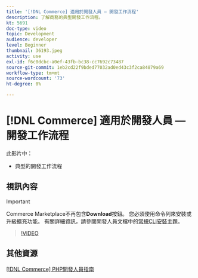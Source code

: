 ```yaml
---
title: '[!DNL Commerce] 適用於開發人員 — 開發工作流程'
description: 了解商務的典型開發工作流程。
kt: 5691
doc-type: video
topic: Development
audience: developer
level: Beginner
thumbnail: 36193.jpeg
activity: use
exl-id: f6c0dcbc-a0ef-43fb-bc38-cc7692c73487
source-git-commit: 1eb2cd22f9bded77032ad0ed43c3f2ca84879a69
workflow-type: tm+mt
source-wordcount: '73'
ht-degree: 0%

---
```


# [!DNL Commerce] 適用於開發人員 — 開發工作流程

此影片中：

- 典型的開發工作流程

## 視訊內容

>[!IMPORTANT]
>
>Commerce Marketplace不再包含&#x200B;**Download**&#x200B;按鈕。 您必須使用命令列來安裝或升級擴充功能。 有關詳細資訊，請參閱開發人員文檔中的[常規CLI安裝](https://devdocs.magento.com/extensions/install/)主題。

>[!VIDEO](https://video.tv.adobe.com/v/36193?quality=12&learn=on)

## 其他資源

[[!DNL Commerce] PHP開發人員指南](https://devdocs.magento.com/guides/v2.4/extension-dev-guide/bk-extension-dev-guide.html)
